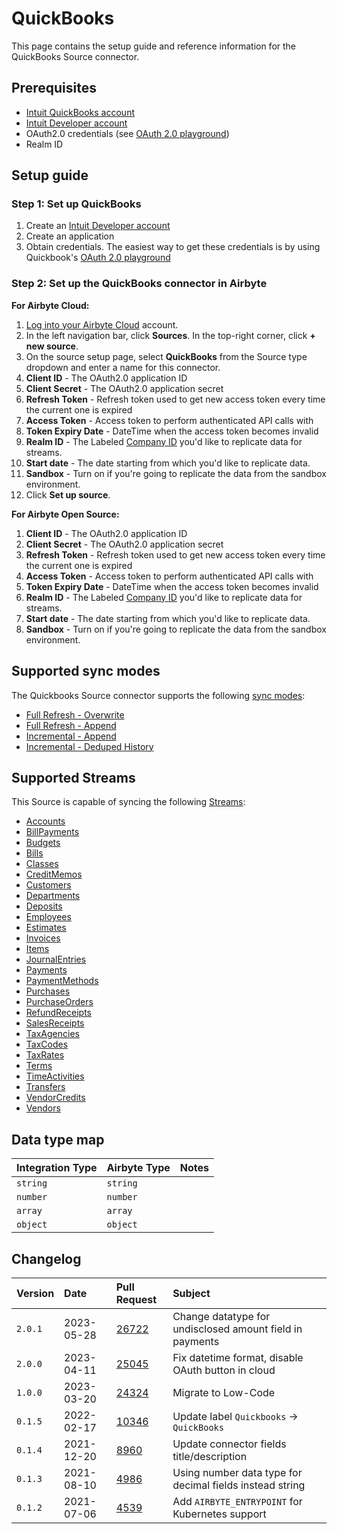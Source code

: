 # QuickBooks

This page contains the setup guide and reference information for the QuickBooks Source connector.

## Prerequisites

- [Intuit QuickBooks account](https://quickbooks.intuit.com/global/)
- [Intuit Developer account](https://developer.intuit.com/app/developer/qbo/docs/get-started)
- OAuth2.0 credentials (see [OAuth 2.0 playground](https://developer.intuit.com/app/developer/qbo/docs/develop/authentication-and-authorization/oauth-2.0-playground))
- Realm ID

## Setup guide

### Step 1: Set up QuickBooks

1. Create an [Intuit Developer account](https://developer.intuit.com/app/developer/qbo/docs/get-started)
2. Create an application
3. Obtain credentials. The easiest way to get these credentials is by using Quickbook's [OAuth 2.0 playground](https://developer.intuit.com/app/developer/qbo/docs/develop/authentication-and-authorization/oauth-2.0-playground)

### Step 2: Set up the QuickBooks connector in Airbyte

**For Airbyte Cloud:**

1. [Log into your Airbyte Cloud](https://cloud.airbyte.com/workspaces) account.
2. In the left navigation bar, click **Sources**. In the top-right corner, click **+ new source**.
3. On the source setup page, select **QuickBooks** from the Source type dropdown and enter a name for this connector.
4. **Client ID** - The OAuth2.0 application ID
5. **Client Secret** - The OAuth2.0 application secret
6. **Refresh Token** - Refresh token used to get new access token every time the current one is expired
7. **Access Token** - Access token to perform authenticated API calls with
8. **Token Expiry Date** - DateTime when the access token becomes invalid
9. **Realm ID** - The Labeled [Company ID](https://developer.intuit.com/app/developer/qbo/docs/learn/learn-basic-field-definitions#realm-id) you'd like to replicate data for streams.
10. **Start date** - The date starting from which you'd like to replicate data.
11. **Sandbox** - Turn on if you're going to replicate the data from the sandbox environment.
12. Click **Set up source**.

<!-- /env:cloud -->

<!-- env:oss -->
**For Airbyte Open Source:**

1. **Client ID** - The OAuth2.0 application ID
2. **Client Secret** - The OAuth2.0 application secret
3. **Refresh Token** - Refresh token used to get new access token every time the current one is expired
4. **Access Token** - Access token to perform authenticated API calls with
5. **Token Expiry Date** - DateTime when the access token becomes invalid
6. **Realm ID** - The Labeled [Company ID](https://developer.intuit.com/app/developer/qbo/docs/learn/learn-basic-field-definitions#realm-id) you'd like to replicate data for streams.
7. **Start date** - The date starting from which you'd like to replicate data.
8. **Sandbox** - Turn on if you're going to replicate the data from the sandbox environment.
<!-- /env:oss -->

## Supported sync modes

The Quickbooks Source connector supports the following [ sync modes](https://docs.airbyte.com/cloud/core-concepts#connection-sync-modes):

* [Full Refresh - Overwrite](https://docs.airbyte.com/understanding-airbyte/connections/full-refresh-overwrite/)
* [Full Refresh - Append](https://docs.airbyte.com/understanding-airbyte/connections/full-refresh-append)
* [Incremental - Append](https://docs.airbyte.com/understanding-airbyte/connections/incremental-append)
* [Incremental - Deduped History](https://docs.airbyte.com/understanding-airbyte/connections/incremental-deduped-history)

## Supported Streams

This Source is capable of syncing the following [Streams](https://developer.intuit.com/app/developer/qbo/docs/api/accounting/most-commonly-used/account):

- [Accounts](https://developer.intuit.com/app/developer/qbo/docs/api/accounting/all-entities/account)
- [BillPayments](https://developer.intuit.com/app/developer/qbo/docs/api/accounting/all-entities/billpayment)
- [Budgets](https://developer.intuit.com/app/developer/qbo/docs/api/accounting/all-entities/budget)
- [Bills](https://developer.intuit.com/app/developer/qbo/docs/api/accounting/all-entities/bill)
- [Classes](https://developer.intuit.com/app/developer/qbo/docs/api/accounting/all-entities/class)
- [CreditMemos](https://developer.intuit.com/app/developer/qbo/docs/api/accounting/all-entities/creditmemo)
- [Customers](https://developer.intuit.com/app/developer/qbo/docs/api/accounting/all-entities/customer)
- [Departments](https://developer.intuit.com/app/developer/qbo/docs/api/accounting/all-entities/department)
- [Deposits](https://developer.intuit.com/app/developer/qbo/docs/api/accounting/all-entities/deposit)
- [Employees](https://developer.intuit.com/app/developer/qbo/docs/api/accounting/all-entities/employee)
- [Estimates](https://developer.intuit.com/app/developer/qbo/docs/api/accounting/all-entities/estimate)
- [Invoices](https://developer.intuit.com/app/developer/qbo/docs/api/accounting/all-entities/invoice)
- [Items](https://developer.intuit.com/app/developer/qbo/docs/api/accounting/all-entities/item)
- [JournalEntries](https://developer.intuit.com/app/developer/qbo/docs/api/accounting/all-entities/journalentry)
- [Payments](https://developer.intuit.com/app/developer/qbo/docs/api/accounting/all-entities/payment)
- [PaymentMethods](https://developer.intuit.com/app/developer/qbo/docs/api/accounting/all-entities/paymentmethod)
- [Purchases](https://developer.intuit.com/app/developer/qbo/docs/api/accounting/all-entities/purchase)
- [PurchaseOrders](https://developer.intuit.com/app/developer/qbo/docs/api/accounting/all-entities/purchaseorder)
- [RefundReceipts](https://developer.intuit.com/app/developer/qbo/docs/api/accounting/all-entities/refundreceipt)
- [SalesReceipts](https://developer.intuit.com/app/developer/qbo/docs/api/accounting/all-entities/salesreceipt)
- [TaxAgencies](https://developer.intuit.com/app/developer/qbo/docs/api/accounting/all-entities/taxagency)
- [TaxCodes](https://developer.intuit.com/app/developer/qbo/docs/api/accounting/all-entities/taxcode)
- [TaxRates](https://developer.intuit.com/app/developer/qbo/docs/api/accounting/all-entities/taxrate)
- [Terms](https://developer.intuit.com/app/developer/qbo/docs/api/accounting/all-entities/term)
- [TimeActivities](https://developer.intuit.com/app/developer/qbo/docs/api/accounting/all-entities/timeactivity)
- [Transfers](https://developer.intuit.com/app/developer/qbo/docs/api/accounting/all-entities/transfer)
- [VendorCredits](https://developer.intuit.com/app/developer/qbo/docs/api/accounting/all-entities/vendorcredit)
- [Vendors](https://developer.intuit.com/app/developer/qbo/docs/api/accounting/all-entities/vendor)

## Data type map

| Integration Type | Airbyte Type | Notes |
|:-----------------|:-------------|:------|
| `string`         | `string`     |       |
| `number`         | `number`     |       |
| `array`          | `array`      |       |
| `object`         | `object`     |       |

## Changelog

| Version | Date       | Pull Request                                             | Subject                                                  |
|:--------|:-----------|:---------------------------------------------------------|:---------------------------------------------------------|
| `2.0.1` | 2023-05-28 | [26722](https://github.com/airbytehq/airbyte/pull/26722) | Change datatype for undisclosed amount field in payments |
| `2.0.0` | 2023-04-11 | [25045](https://github.com/airbytehq/airbyte/pull/25045) | Fix datetime format, disable OAuth button in cloud       |
| `1.0.0` | 2023-03-20 | [24324](https://github.com/airbytehq/airbyte/pull/24324) | Migrate to Low-Code                                      |
| `0.1.5` | 2022-02-17 | [10346](https://github.com/airbytehq/airbyte/pull/10346) | Update label `Quickbooks` -> `QuickBooks`                |
| `0.1.4` | 2021-12-20 | [8960](https://github.com/airbytehq/airbyte/pull/8960)   | Update connector fields title/description                |
| `0.1.3` | 2021-08-10 | [4986](https://github.com/airbytehq/airbyte/pull/4986)   | Using number data type for decimal fields instead string |
| `0.1.2` | 2021-07-06 | [4539](https://github.com/airbytehq/airbyte/pull/4539)   | Add `AIRBYTE_ENTRYPOINT` for Kubernetes support          |
